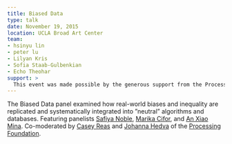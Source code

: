 ```yaml
---
title: Biased Data
type: talk
date: November 19, 2015
location: UCLA Broad Art Center
team:
- hsinyu lin
- peter lu
- Lilyan Kris
- Sofia Staab-Gulbenkian
- Echo Theohar
support: >
  This event was made possible by the generous support from the Processing Foundation, UCLA Graduate Students Association, and UCLA Design Media Arts. With special thanks to Brenda Williams and Sara Lee!
---
```

The Biased Data panel examined how real-world biases and inequality are replicated and systematically integrated into ”neutral” algorithms and databases. Featuring panelists [Safiya Noble](http://safiyaunoble.com/ "Safiya Noble"), [Marika Cifor](http://marikacifor.com "Marika Cifor"), and [An Xiao Mina](https://about.me/anxiaostudio "An Xiao Mina"). Co-moderated by [Casey Reas](http://reas.com/ "Casey Reas") and [Johanna Hedva](http://johannahedva.com/ "Johanna Hedva") of the [Processing Foundation](http://processingfoundation.org "Processing Foundation").